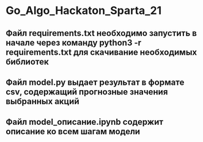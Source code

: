 # Go_Algo_Hackaton_Sparta_21

## Файл requirements.txt необходимо запустить в начале через команду python3 -r requirements.txt для скачивание необходимых библиотек
## Файл model.py выдает результат в формате csv, содержащий прогнозные значения выбранных акций
## Файл model_описание.ipynb содержит описание ко всем шагам модели
